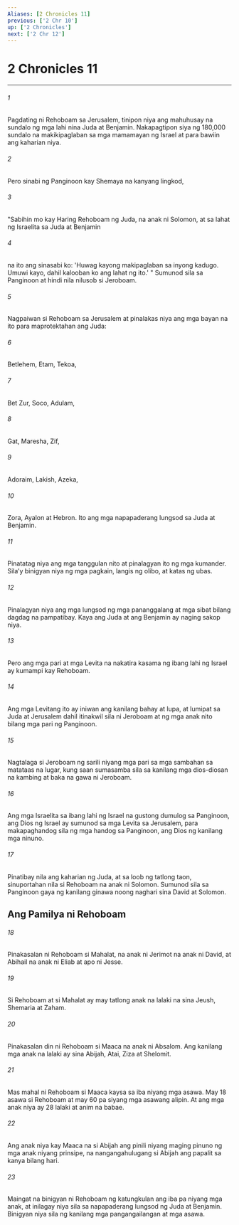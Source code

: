 ```yaml
---
Aliases: [2 Chronicles 11]
previous: ['2 Chr 10']
up: ['2 Chronicles']
next: ['2 Chr 12']
---
```

# 2 Chronicles 11

***

###### 1
Pagdating ni Rehoboam sa Jerusalem, tinipon niya ang mahuhusay na sundalo ng mga lahi nina Juda at Benjamin. Nakapagtipon siya ng 180,000 sundalo na makikipaglaban sa mga mamamayan ng Israel at para bawiin ang kaharian niya. 

###### 2
Pero sinabi ng Panginoon kay Shemaya na kanyang lingkod, 

###### 3
"Sabihin mo kay Haring Rehoboam ng Juda, na anak ni Solomon, at sa lahat ng Israelita sa Juda at Benjamin 

###### 4
na ito ang sinasabi ko: 'Huwag kayong makipaglaban sa inyong kadugo. Umuwi kayo, dahil kalooban ko ang lahat ng ito.' " Sumunod sila sa Panginoon at hindi nila nilusob si Jeroboam. 

###### 5
Nagpaiwan si Rehoboam sa Jerusalem at pinalakas niya ang mga bayan na ito para maprotektahan ang Juda: 

###### 6
Betlehem, Etam, Tekoa, 

###### 7
Bet Zur, Soco, Adulam, 

###### 8
Gat, Maresha, Zif, 

###### 9
Adoraim, Lakish, Azeka, 

###### 10
Zora, Ayalon at Hebron. Ito ang mga napapaderang lungsod sa Juda at Benjamin. 

###### 11
Pinatatag niya ang mga tanggulan nito at pinalagyan ito ng mga kumander. Silaʼy binigyan niya ng mga pagkain, langis ng olibo, at katas ng ubas. 

###### 12
Pinalagyan niya ang mga lungsod ng mga pananggalang at mga sibat bilang dagdag na pampatibay. Kaya ang Juda at ang Benjamin ay naging sakop niya. 

###### 13
Pero ang mga pari at mga Levita na nakatira kasama ng ibang lahi ng Israel ay kumampi kay Rehoboam. 

###### 14
Ang mga Levitang ito ay iniwan ang kanilang bahay at lupa, at lumipat sa Juda at Jerusalem dahil itinakwil sila ni Jeroboam at ng mga anak nito bilang mga pari ng Panginoon. 

###### 15
Nagtalaga si Jeroboam ng sarili niyang mga pari sa mga sambahan sa matataas na lugar, kung saan sumasamba sila sa kanilang mga dios-diosan na kambing at baka na gawa ni Jeroboam. 

###### 16
Ang mga Israelita sa ibang lahi ng Israel na gustong dumulog sa Panginoon, ang Dios ng Israel ay sumunod sa mga Levita sa Jerusalem, para makapaghandog sila ng mga handog sa Panginoon, ang Dios ng kanilang mga ninuno. 

###### 17
Pinatibay nila ang kaharian ng Juda, at sa loob ng tatlong taon, sinuportahan nila si Rehoboam na anak ni Solomon. Sumunod sila sa Panginoon gaya ng kanilang ginawa noong naghari sina David at Solomon.

## Ang Pamilya ni Rehoboam 

###### 18
Pinakasalan ni Rehoboam si Mahalat, na anak ni Jerimot na anak ni David, at Abihail na anak ni Eliab at apo ni Jesse. 

###### 19
Si Rehoboam at si Mahalat ay may tatlong anak na lalaki na sina Jeush, Shemaria at Zaham. 

###### 20
Pinakasalan din ni Rehoboam si Maaca na anak ni Absalom. Ang kanilang mga anak na lalaki ay sina Abijah, Atai, Ziza at Shelomit. 

###### 21
Mas mahal ni Rehoboam si Maaca kaysa sa iba niyang mga asawa. May 18 asawa si Rehoboam at may 60 pa siyang mga asawang alipin. At ang mga anak niya ay 28 lalaki at anim na babae. 

###### 22
Ang anak niya kay Maaca na si Abijah ang pinili niyang maging pinuno ng mga anak niyang prinsipe, na nangangahulugang si Abijah ang papalit sa kanya bilang hari. 

###### 23
Maingat na binigyan ni Rehoboam ng katungkulan ang iba pa niyang mga anak, at inilagay niya sila sa napapaderang lungsod ng Juda at Benjamin. Binigyan niya sila ng kanilang mga pangangailangan at mga asawa.
